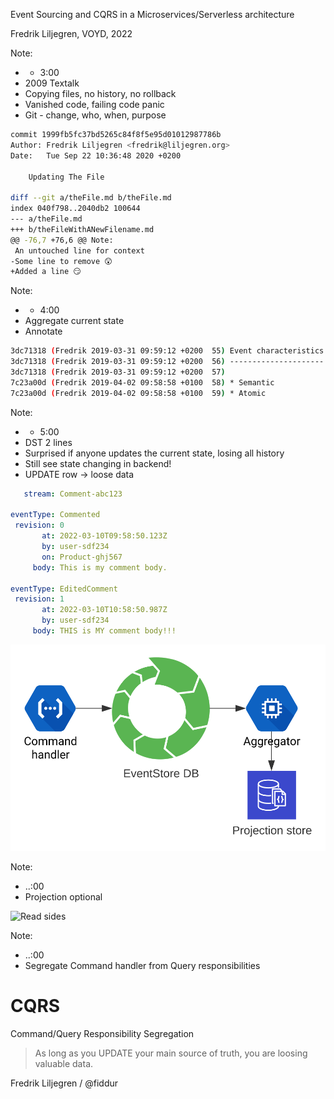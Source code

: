 Event Sourcing and CQRS in a Microservices/Serverless architecture

Fredrik Liljegren, VOYD, 2022

Note:
* - 3:00
* 2009 Textalk
* Copying files, no history, no rollback
* Vanished code, failing code panic
* Git - change, who, when, purpose



```bash
commit 1999fb5fc37bd5265c84f8f5e95d01012987786b
Author: Fredrik Liljegren <fredrik@liljegren.org>
Date:   Tue Sep 22 10:36:48 2020 +0200

    Updating The File

diff --git a/theFile.md b/theFile.md
index 040f798..2040db2 100644
--- a/theFile.md
+++ b/theFileWithANewFilename.md
@@ -76,7 +76,6 @@ Note:
 An untouched line for context
-Some line to remove 😲
+Added a line 😏
```

Note:
* - 4:00
* Aggregate current state
* Annotate



```bash
3dc71318 (Fredrik 2019-03-31 09:59:12 +0200  55) Event characteristics
3dc71318 (Fredrik 2019-03-31 09:59:12 +0200  56) ---------------------
3dc71318 (Fredrik 2019-03-31 09:59:12 +0200  57) 
7c23a00d (Fredrik 2019-04-02 09:58:58 +0100  58) * Semantic
7c23a00d (Fredrik 2019-04-02 09:58:58 +0100  59) * Atomic
```

Note:
* - 5:00
* DST 2 lines
* Surprised if anyone updates the current state, losing all history
* Still see state changing in backend!
* UPDATE row -> loose data



```yaml
   stream: Comment-abc123

eventType: Commented
 revision: 0
       at: 2022-03-10T09:58:50.123Z
       by: user-sdf234
       on: Product-ghj567
     body: This is my comment body.

eventType: EditedComment
 revision: 1
       at: 2022-03-10T10:58:50.987Z
       by: user-sdf234
     body: THIS is MY comment body!!!
```



![Making projections](./esCqrsµS/projections.svg)

Note:
* ..:00
* Projection optional



![Read sides](./esCqrsµS/readsides.svg)

Note:
* ..:00
* Segregate Command handler from Query responsibilities



CQRS
====
Command/Query Responsibility Segregation




> As long as you UPDATE your main source of truth, you are loosing valuable data.

Fredrik Liljegren / @fiddur
